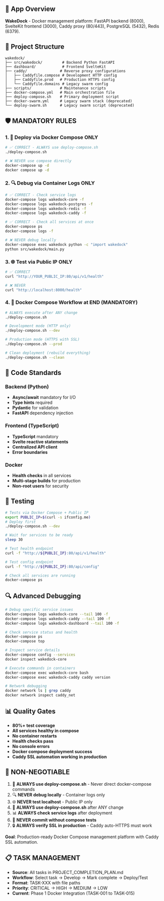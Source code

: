 ## 🐳 App Overview
**WakeDock** - Docker management platform: FastAPI backend (8000), SvelteKit frontend (3000), Caddy proxy (80/443), PostgreSQL (5432), Redis (6379).

## 📁 Project Structure
```
wakedock/
├── src/wakedock/         # Backend Python FastAPI
├── dashboard/            # Frontend SvelteKit  
├── caddy/               # Reverse proxy configurations
│   ├── Caddyfile.compose # Development HTTP config
│   ├── Caddyfile.prod   # Production HTTPS config
│   └── Caddyfile.domains # Legacy swarm config
├── scripts/             # Maintenance scripts
├── docker-compose.yml   # Main orchestration file
├── deploy-compose.sh    # Primary deployment script
├── docker-swarm.yml     # Legacy swarm stack (deprecated)
└── deploy-swarm.sh      # Legacy swarm script (deprecated)
```

## 🛡️ MANDATORY RULES

### 1. 🐳 Deploy via Docker Compose ONLY
```bash
# ✅ CORRECT - ALWAYS use deploy-compose.sh
./deploy-compose.sh

# ❌ NEVER use compose directly
docker-compose up -d
docker compose up -d
```

### 2. 🔍 Debug via Container Logs ONLY
```bash
# ✅ CORRECT - Check service logs
docker-compose logs wakedock-core -f
docker-compose logs wakedock-postgres -f
docker-compose logs wakedock-redis -f
docker-compose logs wakedock-caddy -f

# ✅ CORRECT - Check all services at once
docker-compose ps
docker-compose logs -f

# ❌ NEVER debug locally
docker-compose exec wakedock python -c "import wakedock"
python src/wakedock/main.py
```

### 3. 🌐 Test via Public IP ONLY  
```bash
# ✅ CORRECT
curl "http://YOUR_PUBLIC_IP:80/api/v1/health"

# ❌ NEVER  
curl "http://localhost:8000/health"
```

### 4. 🔄 Docker Compose Workflow at END (MANDATORY)
```bash
# ALWAYS execute after ANY change
./deploy-compose.sh

# Development mode (HTTP only)
./deploy-compose.sh --dev

# Production mode (HTTPS with SSL)
./deploy-compose.sh --prod

# Clean deployment (rebuild everything)
./deploy-compose.sh --clean
```

## 🔧 Code Standards

### Backend (Python)
- **Async/await** mandatory for I/O
- **Type hints** required
- **Pydantic** for validation
- **FastAPI** dependency injection

### Frontend (TypeScript)
- **TypeScript** mandatory
- **Svelte reactive statements** 
- **Centralized API client**
- **Error boundaries**

### Docker
- **Health checks** in all services
- **Multi-stage builds** for production
- **Non-root users** for security

## 🧪 Testing
```bash
# Tests via Docker Compose + Public IP
export PUBLIC_IP=$(curl -s ifconfig.me)
# Deploy first
./deploy-compose.sh --dev

# Wait for services to be ready
sleep 30

# Test health endpoint
curl -f "http://${PUBLIC_IP}:80/api/v1/health"

# Test config endpoint
curl -f "http://${PUBLIC_IP}:80/api/config"

# Check all services are running
docker-compose ps
```

## 🔍 Advanced Debugging
```bash
# Debug specific service issues
docker-compose logs wakedock-core --tail 100 -f
docker-compose logs wakedock-caddy --tail 100 -f
docker-compose logs wakedock-dashboard --tail 100 -f

# Check service status and health
docker-compose ps
docker-compose top

# Inspect service details
docker-compose config --services
docker inspect wakedock-core

# Execute commands in containers
docker-compose exec wakedock-core bash
docker-compose exec wakedock-caddy caddy version

# Network debugging
docker network ls | grep caddy
docker network inspect caddy_net
```

## 📊 Quality Gates
- **80%+ test coverage** 
- **All services healthy in compose**
- **No container restarts**
- **Health checks pass**
- **No console errors**
- **Docker compose deployment success**
- **Caddy SSL automation working in production**

## 🚨 NON-NEGOTIABLE
1. 🐳 **ALWAYS use deploy-compose.sh** - Never direct docker-compose commands
2. 🔍 **NEVER debug locally** - Container logs only
3. 🌐 **NEVER test localhost** - Public IP only  
4. 🔄 **ALWAYS use deploy-compose.sh** after ANY change
5. 📊 **ALWAYS check service logs** after deployment
6. 🧪 **NEVER commit without compose tests**
7. 🔒 **ALWAYS verify SSL in production** - Caddy auto-HTTPS must work

**Goal**: Production-ready Docker Compose management platform with Caddy SSL automation.

## 📋 TASK MANAGEMENT
- **Source**: All tasks in PROJECT_COMPLETION_PLAN.md
- **Workflow**: Select task → Develop → Mark complete → Deploy/Test
- **Format**: TASK-XXX with file paths
- **Priority**: CRITICAL → HIGH → MEDIUM → LOW
- **Current**: Phase 1 Docker Integration (TASK-001 to TASK-015)